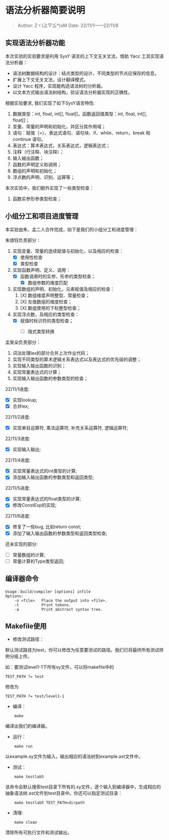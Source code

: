 # 语法分析器简要说明

> Author: Zヾ(≧▽≦*)oM
> Date: 22/11/1——22/11/8

## 实现语法分析器功能

本次实验的实验要求是利用 SysY 语言的上下文无关文法，借助 Yacc 工具实现语法分析器：

+ 语法树数据结构的设计：结点类型的设计，不同类型的节点应保存的信息。
+ 扩展上下文无关文法，设计翻译模式。
+ 设计 Yacc 程序，实现能构造语法树的分析器。
+ 以文本方式输出语法树结构，验证语法分析器实现的正确性。

根据实验要求, 我们实现了如下SysY语言特性:

1. 数据类型：int, float, int[], float[]，函数返回值类型：int, float, int[], float[]；
2. 变量、常量的声明和初始化，并区分其作用域；
3. 语句：赋值（=）、表达式语句、语句块、if、while、return，break 和 continue 语句。
4. 表达式：算术表达式，关系表达式，逻辑表达式；
5. 注释（行注释、块注释）；
6. 输入输出函数；
7. 函数的声明定义和调用；
8. 数组的声明和初始化；
9. 浮点数的声明、识别、运算等；

本次实验中，我们额外实现了一些类型检查：

1. 函数实参形参类型检查；

## 小组分工和项目进度管理

本实验由朱、孟二人合作完成，如下是我们的小组分工和进度管理：

朱璟钰负责部分：

1. 实现变量、常量的连续赋值与初始化，以及相应的检查：
   * [X] 使用性检查
   * [X] 类型检查
2. 实现函数声明、定义、调用：
   * [X] 函数调用时的实参、形参的类型检查；
     * [X] 数组参数的维度匹配
3. 实现数组的声明、初始化，元素赋值及相应的检查：
   1. [X] 数组维度声明整型、常量检查；
   2. [X] 左值数组的维度检查；
   3. [X] 数组使用的下标整型检查；
4. 实现浮点数，及相应的类型检查：
   * [X] 赋值时标识符的类型检查；
     * [ ] 隐式类型转换


孟笑朵负责部分：

1. 词法处理lex的部分合并上次作业代码；
2. 实现不同类型的算术逻辑关系表达式以及表达式的优先级的调整；
3. 实现输入输出函数的识别；
4. 实现常量表达式的计算；
5. 实现输入输出函数的参数类型的检查；

22/11/1进度:

- [X] 实现lookup;
- [X] 合并lex;

22/11/2进度:

- [X] 实现单目运算符, 乘法运算符, 补充关系运算符, 逻辑运算符;

22/11/3进度:

- [X] 实现输入输出;

22/11/4进度:

- [X] 实现常量表达式的int类型的计算;
- [X] 添加输入输出函数的参数类型和返回类型;

22/11/5进度:

- [X] 实现常量表达式的float类型的计算;
- [X] 修改ConstExp的实现;

22/11/6进度:

- [X] 修复了一些bug, 比如return const;
- [X] 添加了输入输出函数的参数类型和返回类型检查;

还未实现的部分:

- [ ] 常量数组的计算;
- [ ] 常量计算的Type类型返回;

## 编译器命令

```
Usage：build/compiler [options] infile
Options:
    -o <file>   Place the output into <file>.
    -t          Print tokens.
    -a          Print abstract syntax tree.
```

## Makefile使用

* 修改测试路径：

默认测试路径为test，你可以修改为任意要测试的路径。我们已将最终所有测试样例分级上传。

如：要测试level1-1下所有sy文件，可以将makefile中的

```
TEST_PATH ?= test
```

修改为

```
TEST_PATH ?= test/level1-1
```

* 编译：

```
    make
```

编译出我们的编译器。

* 运行：

```
    make run
```

以example.sy文件为输入，输出相应的语法树到example.ast文件中。

* 测试：

```
    make testlab5
```

该命令会默认搜索test目录下所有的.sy文件，逐个输入到编译器中，生成相应的抽象语法树.ast文件到test目录中。你还可以指定测试目录：

```
    make testlab5 TEST_PATH=dirpath
```

* 清理:

```
    make clean
```

清除所有可执行文件和测试输出。
